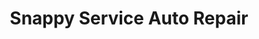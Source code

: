 ---
title: "Snappy Service Auto Repair"
url: /talent/snappy-service-auto-repair/
shop: car repair
---